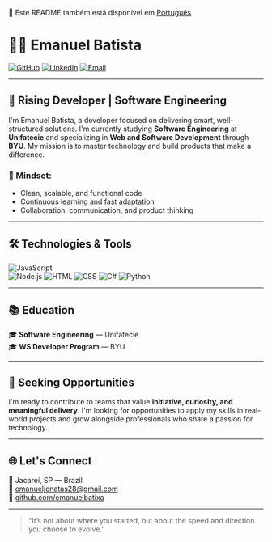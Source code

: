 📄 Este README também está disponível em [Português](README.md)

# 👨‍💻 Emanuel Batista
[![GitHub](https://img.shields.io/badge/GitHub-emanuelbatixa-181717?style=for-the-badge&logo=github)](https://github.com/emanuelbatixa) 
[![LinkedIn](https://img.shields.io/badge/LinkedIn-emanuel--jonatas-0A66C2?style=for-the-badge&logo=linkedin)](https://www.linkedin.com/in/emanuel-jonatas/) 
[![Email](https://img.shields.io/badge/Email-emanueljonatas28@gmail.com-D14836?style=for-the-badge&logo=gmail)](mailto:emanueljonatas28@gmail.com) 

---

## 🚀 Rising Developer | Software Engineering

I'm Emanuel Batista, a developer focused on delivering smart, well-structured solutions. I'm currently studying **Software Engineering** at **Unifatecie** and specializing in **Web and Software Development** through **BYU**. My mission is to master technology and build products that make a difference.

### 🧠 Mindset:
- Clean, scalable, and functional code
- Continuous learning and fast adaptation
- Collaboration, communication, and product thinking

---

## 🛠️ Technologies & Tools

![JavaScript](https://img.shields.io/badge/-JavaScript-F7DF1E?style=for-the-badge&logo=javascript&logoColor=black)  
![Node.js](https://img.shields.io/badge/-Node.js-339933?style=for-the-badge&logo=node.js&logoColor=white) 
![HTML](https://img.shields.io/badge/-HTML5-E34F26?style=for-the-badge&logo=html5&logoColor=white) 
![CSS](https://img.shields.io/badge/-CSS3-1572B6?style=for-the-badge&logo=css3&logoColor=white) 
![C#](https://img.shields.io/badge/-CSharp-239120?style=for-the-badge&logo=csharp&logoColor=white) 
![Python](https://img.shields.io/badge/-Python-3776AB?style=for-the-badge&logo=python&logoColor=white) 

---

## 📚 Education

🎓 **Software Engineering** — Unifatecie  
🎓 **WS Developer Program** — BYU

---

## 💼 Seeking Opportunities

I'm ready to contribute to teams that value **initiative, curiosity, and meaningful delivery**. I'm looking for opportunities to apply my skills in real-world projects and grow alongside professionals who share a passion for technology.

---

## 🌐 Let's Connect

📍 Jacareí, SP — Brazil  
📧 emanueljonatas28@gmail.com  
🔗 [github.com/emanuelbatixa](https://github.com/emanuelbatixa)

---

> “It’s not about where you started, but about the speed and direction you choose to evolve.”
